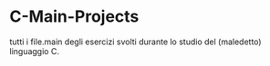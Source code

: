 # C-Main-Projects
tutti i file.main degli esercizi svolti durante lo studio del (maledetto) linguaggio C.
